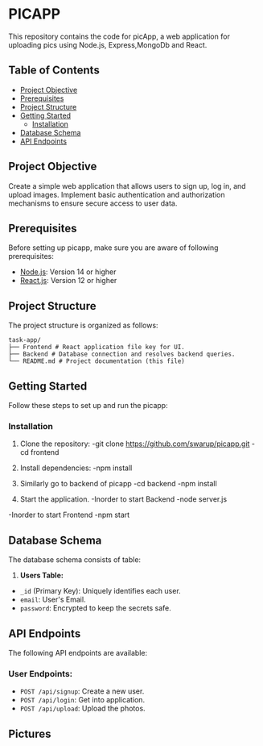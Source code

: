 
# PICAPP 

This repository contains the code for picApp, a web application for uploading pics using Node.js, Express,MongoDb and React.

## Table of Contents
- [Project Objective](#project-objective)
- [Prerequisites](#prerequisites)
- [Project Structure](#project-structure)
- [Getting Started](#getting-started)
  - [Installation](#installation)
- [Database Schema](#database-schema)
- [API Endpoints](#api-endpoints)

## Project Objective
Create a simple web application that allows users to sign up, log in, and upload images. Implement basic authentication and authorization mechanisms to ensure secure access to user data.

## Prerequisites
Before setting up picapp, make sure you are aware of following prerequisites:
- [Node.js](https://nodejs.org/): Version 14 or higher
- [React.js](https://www.postgresql.org/): Version 12 or higher

## Project Structure
The project structure is organized as follows:
```
task-app/
├── Frontend # React application file key for UI.
├── Backend # Database connection and resolves backend queries.
└── README.md # Project documentation (this file)
```


## Getting Started
Follow these steps to set up and run the picapp:

### Installation
1. Clone the repository:
-git clone https://github.com/swarup/picapp.git
-cd frontend

2. Install dependencies:
-npm install

3. Similarly go to backend of picapp
-cd backend 
-npm install 

4. Start the application.
-Inorder to start Backend 
-node server.js

-Inorder to start Frontend
-npm start 


## Database Schema
The database schema consists of  table:

1. **Users Table:**
- `_id` (Primary Key): Uniquely identifies each user.
- `email`: User's Email.
- `password`: Encrypted to keep the secrets safe.

## API Endpoints
The following API endpoints are available:

### User Endpoints:
- `POST /api/signup`: Create a new user.
- `POST /api/login`: Get into application.
- `POST /api/upload`: Upload the photos.


## Pictures




